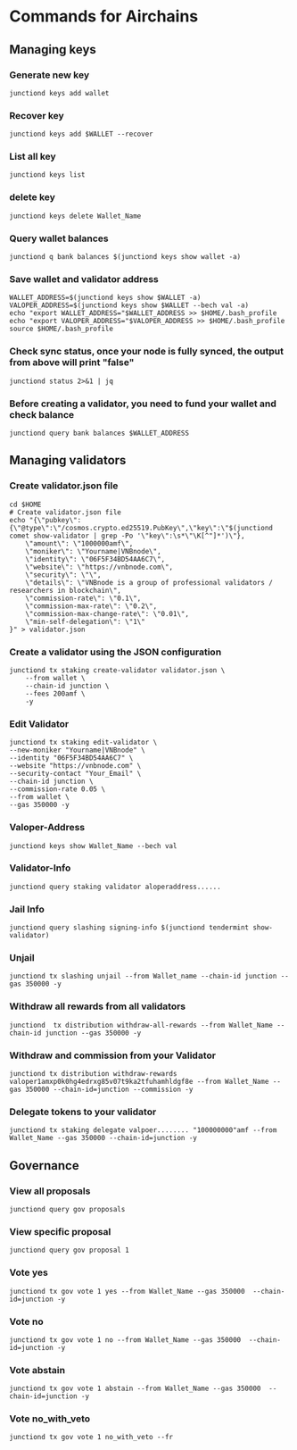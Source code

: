 # Commands for Airchains

## Managing keys
### Generate new key
```
junctiond keys add wallet
```
### Recover key
```
junctiond keys add $WALLET --recover
```
### List all key
```
junctiond keys list
```
### delete key
```
junctiond keys delete Wallet_Name
```
### Query wallet balances
```
junctiond q bank balances $(junctiond keys show wallet -a)
```

### Save wallet and validator address
```
WALLET_ADDRESS=$(junctiond keys show $WALLET -a)
VALOPER_ADDRESS=$(junctiond keys show $WALLET --bech val -a)
echo "export WALLET_ADDRESS="$WALLET_ADDRESS >> $HOME/.bash_profile
echo "export VALOPER_ADDRESS="$VALOPER_ADDRESS >> $HOME/.bash_profile
source $HOME/.bash_profile
```
### Check sync status, once your node is fully synced, the output from above will print "false"
```
junctiond status 2>&1 | jq 
```

### Before creating a validator, you need to fund your wallet and check balance
```
junctiond query bank balances $WALLET_ADDRESS 
```
## Managing validators
### Create validator.json file
```
cd $HOME
# Create validator.json file
echo "{\"pubkey\":{\"@type\":\"/cosmos.crypto.ed25519.PubKey\",\"key\":\"$(junctiond comet show-validator | grep -Po '\"key\":\s*\"\K[^"]*')\"},
    \"amount\": \"1000000amf\",
    \"moniker\": \"Yourname|VNBnode\",
    \"identity\": \"06F5F34BD54AA6C7\",
    \"website\": \"https://vnbnode.com\",
    \"security\": \"\",
    \"details\": \"VNBnode is a group of professional validators / researchers in blockchain\",
    \"commission-rate\": \"0.1\",
    \"commission-max-rate\": \"0.2\",
    \"commission-max-change-rate\": \"0.01\",
    \"min-self-delegation\": \"1\"
}" > validator.json
```
### Create a validator using the JSON configuration
```
junctiond tx staking create-validator validator.json \
    --from wallet \
    --chain-id junction \
    --fees 200amf \
    -y
```
### Edit Validator

```
junctiond tx staking edit-validator \
--new-moniker "Yourname|VNBnode" \
--identity "06F5F34BD54AA6C7" \
--website "https://vnbnode.com" \
--security-contact "Your_Email" \
--chain-id junction \
--commission-rate 0.05 \
--from wallet \
--gas 350000 -y
```

### Valoper-Address
```
junctiond keys show Wallet_Name --bech val
```
### Validator-Info
```
junctiond query staking validator aloperaddress......
```

### Jail Info
```
junctiond query slashing signing-info $(junctiond tendermint show-validator)
```
### Unjail
```
junctiond tx slashing unjail --from Wallet_name --chain-id junction --gas 350000 -y
```
### Withdraw all rewards from all validators
```
junctiond  tx distribution withdraw-all-rewards --from Wallet_Name --chain-id junction --gas 350000 -y
```

### Withdraw and commission from your Validator
```
junctiond tx distribution withdraw-rewards valoper1amxp0k0hg4edrxg85v07t9ka2tfuhamhldgf8e --from Wallet_Name --gas 350000 --chain-id=junction --commission -y
```
### Delegate tokens to your validator
```
junctiond tx staking delegate valpoer........ "100000000"amf --from Wallet_Name --gas 350000 --chain-id=junction -y
```

## Governance

### View all proposals
```
junctiond query gov proposals
```

### View specific proposal
```
junctiond query gov proposal 1
```

### Vote yes
```
junctiond tx gov vote 1 yes --from Wallet_Name --gas 350000  --chain-id=junction -y
```

### Vote no
```
junctiond tx gov vote 1 no --from Wallet_Name --gas 350000  --chain-id=junction -y
```

### Vote abstain
```
junctiond tx gov vote 1 abstain --from Wallet_Name --gas 350000  --chain-id=junction -y
```

### Vote no_with_veto
```
junctiond tx gov vote 1 no_with_veto --fr
```






